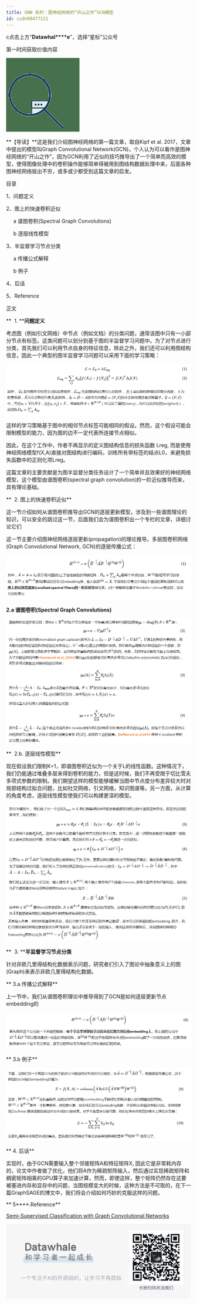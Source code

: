 ```yaml
---
title: GNN 系列：图神经网络的“开山之作”GCN模型
id: csdn98477121
---
```


c点击上方“**Datawhal****e**”，选择“星标”公众号

第一时间获取价值内容

![640?](../img/274e16ed2db122f6571a53d30aeb49f8.png)

**【导读】**这是我们介绍图神经网络的第一篇文章，取自Kipf et al. 2017，文章中提出的模型叫Graph Convolutional Network(GCN)，个人认为可以看作是图神经网络的“开山之作”，因为GCN利用了近似的技巧推导出了一个简单而高效的模型，使得图像处理中的卷积操作能够简单得被用到图结构数据处理中来，后面各种图神经网络层出不穷，或多或少都受到这篇文章的启发。

目录

1、问题定义

2、图上的快速卷积近似

     a 谱图卷积(Spectral Graph Convolutions)

     b 逐层线性模型

3、半监督学习节点分类

     a 传播公式解释

     b 例子

4、后话

5、Reference

正文

**  1. ****问题定义**

考虑图（例如引文网络）中节点（例如文档）的分类问题，通常该图中只有一小部分节点有标签。这类问题可以划分到基于图的半监督学习问题中。为了对节点进行分类，首先我们可以利用节点自身的特征信息，除此之外，我们还可以利用图结构信息，因此一个典型的图半监督学习问题可以采用下面的学习策略：

![640?wx_fmt=png](../img/44c83f705e8dd7a0a5da24716591097e.png)

这样的学习策略基于图中的相邻节点标签可能相同的假设。然而，这个假设可能会限制模型的能力，因为图的边不一定代表所连接节点相似。

因此，在这个工作中，作者不再显示的定义图结构信息的损失函数 Lreg, 而是使用神经网络模型f(X,A)直接对图结构进行编码，训练所有带标签的结点L0，来避免损失函数中的正则化项Lreg。

这篇文章的主要贡献是为图半监督分类任务设计了一个简单并且效果好的神经网络模型，这个模型由谱图卷积(spectral graph convolution)的一阶近似推导而来，具有理论基础。

**  2. 图上的快速卷积近似**

这一节介绍如何从谱图卷积推导出GCN的逐层更新模型，涉及到一些谱图理论的知识，可以安全的跳过这一节，后面我们会为谱图卷积出一个专栏的文章，详细讨论它们

这一节主要介绍图神经网络逐层更新(propagation)的理论推导。多层图卷积网络(Graph Convolutional Network, GCN)的逐层传播公式：

![640?wx_fmt=png](../img/e017d5be65c9a23e257de788e867ccef.png)

**2.a 谱图卷积(Spectral Graph Convolutions)**

![640?wx_fmt=png](../img/381da4b704bfb32c9b1fd41634d03bf9.png)

**  2.b. 逐层线性模型**

现在假设我们限制K=1，即谱图卷积近似为一个关于L的线性函数。这种情况下，我们仍能通过堆叠多层来得到卷积的能力，但是这时候，我们不再受限于切比雪夫多项式参数的限制。我们期望这样的模型能够缓解当图中节点度分布差异较大时对局部结构过拟合问题，比如社交网络，引文网络，知识图谱等。另一方面，从计算的角度考虑，逐层线性模型使我们可以构建更深的模型。

![640?wx_fmt=png](../img/546ad3c1a291cc302a2762025663277e.png)![640?wx_fmt=png](../img/4ee983d040947c85fcf0d940ea05c944.png)

**  3. ****半监督学习节点分类**

针对非欧几里得结构化数据表示问题，研究者们引入了图论中抽象意义上的图(Graph)来表示非欧几里得结构化数据。

** 3.a.传播公式解释**

上一节中，我们从谱图卷积理论中推导得到了GCN是如何逐层更新节点embedding的

![640?wx_fmt=png](../img/91cf873213582db8ad9a24a0b23608d4.png)

** 3.b 例子**

![640?wx_fmt=png](../img/10bc50db1e991440ac5981f91ce7b2c2.png)

** 4\. 后话**

实现时，由于GCN需要输入整个邻接矩阵A和特征矩阵X, 因此它是非常耗内存的，论文中作者做了优化，他们将A作为稀疏矩阵输入，然后通过实现稀疏矩阵和稠密矩阵相乘的GPU算子来加速计算，然而，即使这样，整个矩阵仍然存在这要被塞进内存和显存中的问题，当图规模变大的时候，这种方法是不可取的，在下一篇GraphSAGE的博文中，我们将会介绍如何巧妙的克服这样的问题。

** 5****.Reference**

<u>Semi-Supervised Classification with Graph Convolutional Networks</u>

![640?wx_fmt=other](../img/bf9376fe81d76ff8cdf381e54a26e005.png)